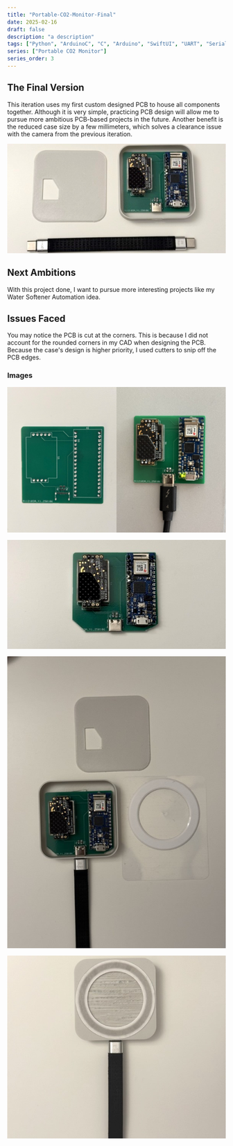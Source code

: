 ```yaml
---
title: "Portable-CO2-Monitor-Final"
date: 2025-02-16
draft: false
description: "a description"
tags: ["Python", "ArduinoC", "C", "Arduino", "SwiftUI", "UART", "Serial", "BLE"]
series: ["Portable CO2 Monitor"]
series_order: 3
---
```



## The Final Version

This iteration uses my first custom designed PCB to house all components together. Although it is very simple, practicing PCB design will allow me to pursue more ambitious PCB-based projects in the future. Another benefit is the reduced case size by a few millimeters, which solves a clearance issue with the camera from the previous iteration.

![Open case with cable below horizontally](Open%20case%20with%20cable%20below%20horizontally.jpg)

## Next Ambitions

With this project done, I want to pursue more interesting projects like my Water Softener Automation idea.

## Issues Faced

You may notice the PCB is cut at the corners. This is because I did not account for the rounded corners in my CAD when designing the PCB. Because the case's design is higher priority, I used cutters to snip off the PCB edges.

### Images

![PCB with USB plugged in](PCB%20with%20usb%20plugged%20in.jpg)


![PCB with snipped edges](PCB%20with%20snipped%20edges.jpg)

![Open case with MagSafe ring unassembled](Open%20case%20with%20magsafe%20ring%20unassembled.jpg)

![Open case with back facing camera](Open%20case%20with%20back%20facing%20camera.jpg)


